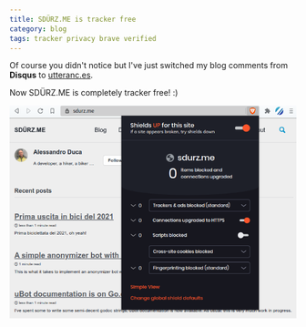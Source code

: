 ```yaml
---
title: SDÜRZ.ME is tracker free
category: blog
tags: tracker privacy brave verified
---
```


Of course you didn't notice but I've just switched my blog comments from **Disqus** to [utteranc.es](https://utteranc.es/).

Now SDÜRZ.ME is completely tracker free! :)

![Image](/assets/images/trackerfree.png "Brave trackerfree snapshot")